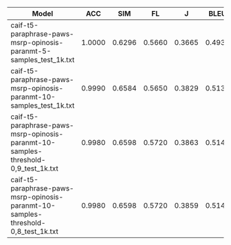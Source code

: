 | Model                                                                              | ACC    | SIM    | FL     | J      | BLEU   |
|------------------------------------------------------------------------------------|--------|--------|--------|--------|--------|
| caif-t5-paraphrase-paws-msrp-opinosis-paranmt-5-samples_test_1k.txt                | 1.0000 | 0.6296 | 0.5660 | 0.3665 | 0.4934 |
| caif-t5-paraphrase-paws-msrp-opinosis-paranmt-10-samples_test_1k.txt               | 0.9990 | 0.6584 | 0.5650 | 0.3829 | 0.5136 |
| caif-t5-paraphrase-paws-msrp-opinosis-paranmt-10-samples-threshold-0,9_test_1k.txt | 0.9980 | 0.6598 | 0.5720 | 0.3863 | 0.5143 |
| caif-t5-paraphrase-paws-msrp-opinosis-paranmt-10-samples-threshold-0,8_test_1k.txt | 0.9980 | 0.6598 | 0.5720 | 0.3859 | 0.5140 |

